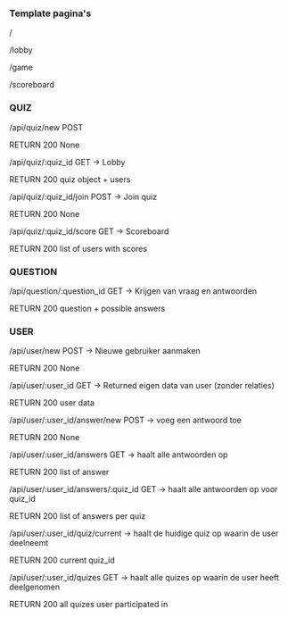 ### Template pagina's

/

/lobby

/game

/scoreboard


### QUIZ
/api/quiz/new POST

  RETURN 200 None
  
/api/quiz/:quiz_id GET -> Lobby

  RETURN 200 quiz object + users
  
/api/quiz/:quiz_id/join POST -> Join quiz

  RETURN 200 None
  
/api/quiz/:quiz_id/score GET -> Scoreboard

  RETURN 200 list of users with scores

### QUESTION

/api/question/:question_id GET -> Krijgen van vraag en antwoorden

  RETURN 200 question + possible answers

### USER

/api/user/new POST -> Nieuwe gebruiker aanmaken

  RETURN 200 None

/api/user/:user_id GET -> Returned eigen data van user (zonder relaties)

  RETURN 200 user data
  
/api/user/:user_id/answer/new POST -> voeg een antwoord toe

  RETURN 200 None
  
/api/user/:user_id/answers GET -> haalt alle antwoorden op

  RETURN 200 list of answer
  
/api/user/:user_id/answers/:quiz_id GET -> haalt alle antwoorden op voor quiz_id

  RETURN 200 list of answers per quiz

/api/user/:user_id/quiz/current -> haalt de huidige quiz op waarin de user deelneemt

  RETURN 200 current quiz_id

/api/user/:user_id/quizes GET -> haalt alle quizes op waarin de user heeft deelgenomen

  RETURN 200 all quizes user participated in
